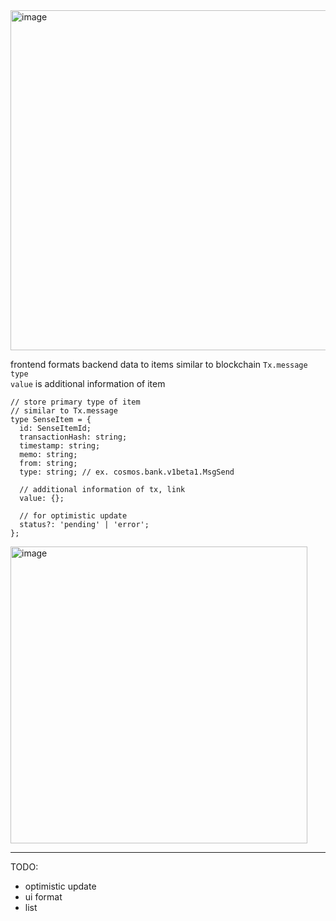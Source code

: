 


<img width="544" alt="image" src="https://github.com/cybercongress/cyb-ts/assets/18665326/cbce6213-8f88-45ab-a054-5c705ae8f9f0">


frontend formats backend data to items similar to blockchain `Tx.message type`
<br> `value` is additional information of item

```
// store primary type of item
// similar to Tx.message
type SenseItem = {
  id: SenseItemId;
  transactionHash: string;
  timestamp: string;
  memo: string;
  from: string;
  type: string; // ex. cosmos.bank.v1beta1.MsgSend

  // additional information of tx, link
  value: {};

  // for optimistic update
  status?: 'pending' | 'error';
};
```

<img width="475" alt="image" src="https://github.com/cybercongress/cyb-ts/assets/18665326/54e51c93-50db-4d4f-8f49-8dae9dd26dbf">

---

TODO: 
- optimistic update
- ui format
- list

